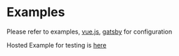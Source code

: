 # Examples

Please refer to examples, [vue.js](https://github.com/torusresearch/torus-direct-web-sdk/blob/master/examples/vue-app/src/App.vue), [gatsby](https://github.com/jamespfarrell/gatsby-torus-direct) for configuration

Hosted Example for testing is [here](https://vue-direct.tor.us/)

